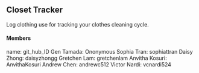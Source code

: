 ## Closet Tracker

Log clothing use for tracking your clothes cleaning cycle.

#### Members
name: git_hub_ID
Gen Tamada: Ononymous
Sophia Tran: sophiattran
Daisy Zhong: daisyzhongg
Gretchen Lam: gretchenlam
Anvitha Kosuri: AnvithaKosuri
Andrew Chen: andrewc512
Victor Nardi: vcnardi524

